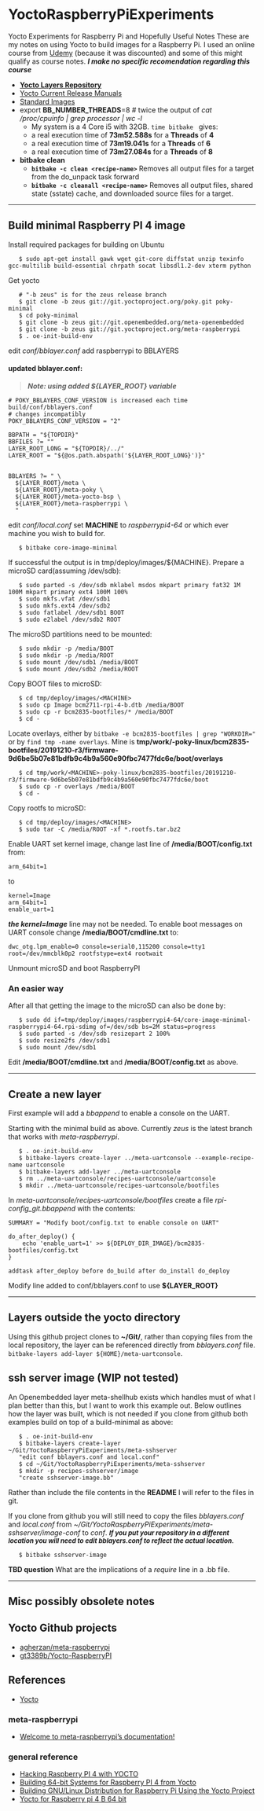# YoctoRaspberryPiExperiments
Yocto Experiments for Raspberry Pi and Hopefully Useful Notes
These are my notes on using Yocto to build images for a Raspberry Pi. I used an online course from [Udemy](https://www.udemy.com/course/yocto-zero-to-hero/) (because it was discounted) and some of this might qualify as course notes. _**I make no specific recomendation regarding this course**_

* **[Yocto Layers Repository](http://layers.openembedded.org/layerindex/branch/master/layers/)**
* [Yocto Current Release Manuals](https://docs.yoctoproject.org/releases.html)
* [Standard Images](https://www.yoctoproject.org/docs/1.8/ref-manual/ref-manual.html#ref-images)
* export **BB_NUMBER_THREADS**=8  # twice the output of _cat /proc/cpuinfo | grep processor | wc -l_
  * My system is a 4 Core i5 with 32GB. ```time bitbake ``` gives:
  *   a real execution time of **73m52.588s** for a **Threads** of **4**
  *   a real execution time of **73m19.041s** for a **Threads** of **6**
  *   a real execution time of **73m27.084s** for a **Threads** of **8**
* **bitbake clean**
  * **```bitbake -c clean <recipe-name>```** Removes all output files for a target from the do_unpack task forward
  * **```bitbake -c cleanall <recipe-name>```** Removes all output files, shared state (sstate) cache, and downloaded source files for a target.

---------------------

## Build minimal Raspberry PI 4 image

Install required packages for building on Ubuntu
```
   $ sudo apt-get install gawk wget git-core diffstat unzip texinfo gcc-multilib build-essential chrpath socat libsdl1.2-dev xterm python
```
Get yocto
```
   # "-b zeus" is for the zeus release branch
   $ git clone -b zeus git://git.yoctoproject.org/poky.git poky-minimal
   $ cd poky-minimal
   $ git clone -b zeus git://git.openembedded.org/meta-openembedded
   $ git clone -b zeus git://git.yoctoproject.org/meta-raspberrypi
   $ . oe-init-build-env
```
edit _conf/bblayer.conf_ add raspberrypi to BBLAYERS

#### updated bblayer.conf:
> **_Note: using added ${LAYER_ROOT} variable_**

```
# POKY_BBLAYERS_CONF_VERSION is increased each time build/conf/bblayers.conf
# changes incompatibly
POKY_BBLAYERS_CONF_VERSION = "2"

BBPATH = "${TOPDIR}"
BBFILES ?= ""
LAYER_ROOT_LONG = "${TOPDIR}/../"
LAYER_ROOT = "${@os.path.abspath('${LAYER_ROOT_LONG}')}"


BBLAYERS ?= " \
  ${LAYER_ROOT}/meta \
  ${LAYER_ROOT}/meta-poky \
  ${LAYER_ROOT}/meta-yocto-bsp \
  ${LAYER_ROOT}/meta-raspberrypi \
  "
```
edit _conf/local.conf_ set **MACHINE** to _raspberrypi4-64_ or which ever machine you wish to build for.

```
   $ bitbake core-image-minimal
```
If successful the output is in tmp/deploy/images/${MACHINE}. Prepare a microSD card(assuming /dev/sdb):
```
   $ sudo parted -s /dev/sdb mklabel msdos mkpart primary fat32 1M 100M mkpart primary ext4 100M 100%
   $ sudo mkfs.vfat /dev/sdb1
   $ sudo mkfs.ext4 /dev/sdb2
   $ sudo fatlabel /dev/sdb1 BOOT
   $ sudo e2label /dev/sdb2 ROOT
```
The microSD partitions need to be mounted:
```
   $ sudo mkdir -p /media/BOOT
   $ sudo mkdir -p /media/ROOT
   $ sudo mount /dev/sdb1 /media/BOOT
   $ sudo mount /dev/sdb2 /media/ROOT
```
Copy BOOT files to microSD:
```
   $ cd tmp/deploy/images/<MACHINE>
   $ sudo cp Image bcm2711-rpi-4-b.dtb /media/BOOT
   $ sudo cp -r bcm2835-bootfiles/* /media/BOOT
   $ cd -
```
Locate overlays, either by ```bitbake -e bcm2835-bootfiles | grep "WORKDIR="``` or by ```find tmp -name overlays```. Mine is __tmp/work/<MACHINE>-poky-linux/bcm2835-bootfiles/20191210-r3/firmware-9d6be5b07e81bdfb9c4b9a560e90fbc7477fdc6e/boot/overlays__
```
   $ cd tmp/work/<MACHINE>-poky-linux/bcm2835-bootfiles/20191210-r3/firmware-9d6be5b07e81bdfb9c4b9a560e90fbc7477fdc6e/boot
   $ sudo cp -r overlays /media/BOOT
   $ cd -
```
Copy rootfs to microSD:
```
   $ cd tmp/deploy/images/<MACHINE>
   $ sudo tar -C /media/ROOT -xf *.rootfs.tar.bz2
```
Enable UART set kernel image, change last line of **/media/BOOT/config.txt** from:
```
arm_64bit=1
```
to
```
kernel=Image
arm_64bit=1
enable_uart=1
```
   _**the kernel=Image**_ line may not be needed.
To enable boot messages on UART console change **/media/BOOT/cmdline.txt** to:
```
dwc_otg.lpm_enable=0 console=serial0,115200 console=tty1 root=/dev/mmcblk0p2 rootfstype=ext4 rootwait
```
Unmount microSD and boot RaspberryPI

### An easier way
After all that getting the image to the microSD can also be done by:
```
   $ sudo dd if=tmp/deploy/images/raspberrypi4-64/core-image-minimal-raspberrypi4-64.rpi-sdimg of=/dev/sdb bs=2M status=progress
   $ sudo parted -s /dev/sdb resizepart 2 100%
   $ sudo resize2fs /dev/sdb1
   $ sudo mount /dev/sdb1
```
Edit **/media/BOOT/cmdline.txt** and **/media/BOOT/config.txt** as above.

-----------
## Create a new layer
First example will add a _bbappend_ to enable a console on the UART.

Starting with the minimal build as above. Currently _zeus_ is the latest branch that works with _meta-raspberrypi_.
```
   $ . oe-init-build-env
   $ bitbake-layers create-layer ../meta-uartconsole --example-recipe-name uartconsole
   $ bitbake-layers add-layer ../meta-uartconsole
   $ rm ../meta-uartconsole/recipes-uartconsole/uartconsole
   $ mkdir ../meta-uartconsole/recipes-uartconsole/bootfiles
```
In _meta-uartconsole/recipes-uartconsole/bootfiles_ create a file _rpi-config_git.bbappend_ with the contents:
```
SUMMARY = "Modify boot/config.txt to enable console on UART"

do_after_deploy() {
	echo 'enable_uart=1' >> ${DEPLOY_DIR_IMAGE}/bcm2835-bootfiles/config.txt
}

addtask after_deploy before do_build after do_install do_deploy
```
Modify line added to conf/bblayers.conf to use **${LAYER_ROOT}**

-----
## Layers outside the yocto directory
Using this github project clones to **~/Git/**, rather than copying files from the local repository, the layer can be referenced directly from _bblayers.conf_ file. ```bitbake-layers add-layer ${HOME}/meta-uartconsole```.

## ssh server image (WIP not tested)
An Openembedded layer meta-shellhub exists which handles must of what I plan better than this, but I want to work this example out.
Below outlines how the layer was built, which is not needed if you clone from github both examples build on top of a build-minimal as above:
```
   $ . oe-init-build-env
   $ bitbake-layers create-layer ~/Git/YoctoRaspberryPiExperiments/meta-sshserver
   "edit conf bblayers.conf and local.conf"
   $ cd ~/Git/YoctoRaspberryPiExperiments/meta-sshserver
   $ mkdir -p recipes-sshserver/image
   "create sshserver-image.bb"
```
Rather than include the file contents in the **README** I will refer to the files in git.

If you clone from github you will still need to copy the files _bblayers.conf_ and _local.conf_ from _~/Git/YoctoRaspberryPiExperiments/meta-sshserver/image-conf_ to _conf_.
<font size="-1">_**If you put your repository in a different location you will need to edit bblayers.conf to reflect the actual location.**_</font>

```
   $ bitbake sshserver-image
```
**TBD question** What are the implications of a _require_ line in a .bb file.

------

## Misc possibly obsolete notes

## Yocto Github projects

* [agherzan/meta-raspberrypi](https://github.com/agherzan/meta-raspberrypi)
* [gt3389b/Yocto-RaspberryPI](https://github.com/gt3389b/Yocto-RaspberryPI)

## References

* [Yocto](https://www.yoctoproject.org/)

### meta-raspberrypi
* [Welcome to meta-raspberrypi’s documentation!](https://meta-raspberrypi.readthedocs.io/en/latest/index.html)

### general reference

* [Hacking Raspberry PI 4 with YOCTO](https://lancesimms.com/RaspberryPi/HackingRaspberryPi4WithYocto_Introduction.html)
* [Building 64-bit Systems for Raspberry PI 4 from Yocto](https://jumpnowtek.com/rpi/Raspberry-Pi-4-64bit-Systems-with-Yocto.html)
* [Building GNU/Linux Distribution for Raspberry Pi Using the Yocto Project](https://www.instructables.com/Building-GNULinux-Distribution-for-Raspberry-Pi-Us/)
* [Yocto for Raspberry pi 4 B 64 bit](https://ineclabs.com/yocto-for-raspberry-pi-64-bit/)

